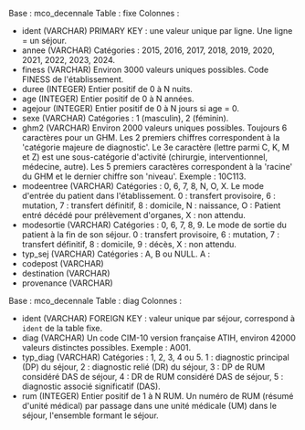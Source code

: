 Base : mco_decennale
Table : fixe
Colonnes :
- ident (VARCHAR)
  PRIMARY KEY : une valeur unique par ligne. Une ligne = un séjour.
- annee (VARCHAR)
  Catégories : 2015, 2016, 2017, 2018, 2019, 2020, 2021, 2022, 2023, 2024.
- finess (VARCHAR)
  Environ 3000 valeurs uniques possibles. Code FINESS de l'établissement.
- duree (INTEGER)
  Entier positif de 0 à N nuits.
- age (INTEGER)
  Entier positif de 0 à N années.
- agejour (INTEGER)
  Entier positif de 0 à N jours si age = 0.
- sexe (VARCHAR)
  Catégories : 1 (masculin), 2 (féminin).
- ghm2 (VARCHAR)
  Environ 2000 valeurs uniques possibles. Toujours 6 caractères pour un GHM. Les 2 premiers chiffres correspondent à la 'catégorie majeure de diagnostic'. Le 3e caractère (lettre parmi C, K, M et Z) est une sous-catégorie d'activité (chirurgie, interventionnel, médecine, autre). Les 5 premiers caractères correspondent à la 'racine' du GHM et le dernier chiffre son 'niveau'. Exemple : 10C113.
- modeentree (VARCHAR)
  Catégories : 0, 6, 7, 8, N, O, X. Le mode d'entrée du patient dans l'établissement.
  0 : transfert provisoire, 6 : mutation, 7 : transfert définitif, 8 : domicile, N : naissance, O : Patient entré décédé pour prélèvement d'organes, X : non attendu.
- modesortie (VARCHAR)
  Catégories : 0, 6, 7, 8, 9. Le mode de sortie du patient à la fin de son séjour. 0 : transfert provisoire, 6 : mutation, 7 : transfert définitif, 8 : domicile, 9 : décès, X : non attendu.
- typ_sej (VARCHAR)
  Catégories : A, B ou NULL. A : 
- codepost (VARCHAR)
- destination (VARCHAR)
- provenance (VARCHAR)

Base : mco_decennale
Table : diag
Colonnes :
- ident (VARCHAR)
    FOREIGN KEY : valeur unique par séjour, correspond à `ident` de la table fixe.
- diag (VARCHAR)
    Un code CIM-10 version française ATIH, environ 42000 valeurs distinctes possibles. Exemple : A001.
- typ_diag (VARCHAR)
    Catégories : 1, 2, 3, 4 ou 5. 1 : diagnostic principal (DP) du séjour, 2 : diagnostic relié (DR) du séjour, 3 : DP de RUM considéré DAS de séjour, 4 : DR de RUM considéré DAS de séjour, 5 : diagnostic associé significatif (DAS).
- rum (INTEGER)
    Entier positif de 1 à N RUM. Un numéro de RUM (résumé d'unité médical) par passage dans une unité médicale (UM) dans le séjour, l'ensemble formant le séjour. 